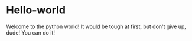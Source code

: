 # Hello-world



Welcome to the python world! 
It would be tough at first, but don't give up, dude! You can do it!
